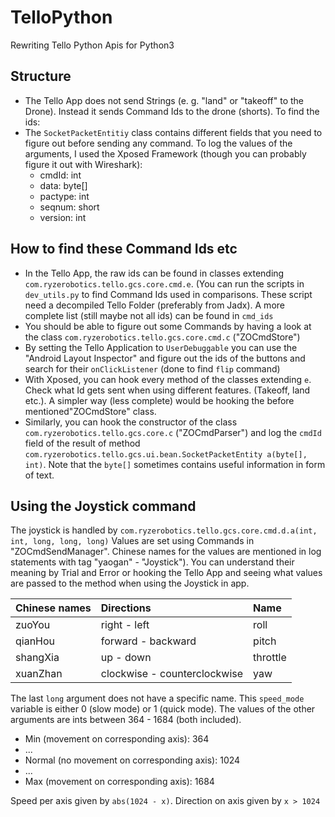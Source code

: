 # TelloPython
Rewriting Tello Python Apis for Python3

## Structure
* The Tello App does not send Strings (e. g. "land" or "takeoff" to the Drone). Instead it sends Command Ids to the 
  drone (shorts). To find the ids:
* The `SocketPacketEntitiy` class contains different fields that you need to figure out before sending any command. To
  log the values of the arguments, I used the Xposed Framework (though you can probably figure it out with Wireshark):
    * cmdId: int
    * data: byte[]
    * pactype: int
    * seqnum: short
    * version: int

## How to find these Command Ids etc
* In the Tello App, the raw ids can be found in classes extending `com.ryzerobotics.tello.gcs.core.cmd.e`. (You can run
  the scripts in `dev_utils.py` to find Command Ids used in comparisons. These script need a decompiled Tello Folder
  (preferably from Jadx). A more complete list (still maybe not all ids) can be found in `cmd_ids`
* You should be able to figure out some Commands by having a look at the class `com.ryzerobotics.tello.gcs.core.cmd.c`
  ("ZOCmdStore")
* By setting the Tello Application to `UserDebuggable` you can use the "Android Layout Inspector" and figure out the ids
  of the buttons and search for their `onClickListener` (done to find `flip` command)
* With Xposed, you can hook every method of the classes extending `e`. Check what Id gets sent when using different
  features. (Takeoff, land etc.). A simpler way (less complete) would be hooking the before mentioned"ZOCmdStore" class.
* Similarly, you can hook the constructor of the class `com.ryzerobotics.tello.gcs.core.c` ("ZOCmdParser") and log 
  the `cmdId` field of the result of method `com.ryzerobotics.tello.gcs.ui.bean.SocketPacketEntity a(byte[], int)`. 
  Note that the `byte[]` sometimes contains useful information in form of text.

## Using the Joystick command
The joystick is handled by `com.ryzerobotics.tello.gcs.core.cmd.d.a(int, int, long, long, long)`
Values are set using Commands in "ZOCmdSendManager". Chinese names for the values are mentioned in log statements with 
tag "yaogan" - "Joystick"). You can understand their meaning by Trial and Error or hooking the Tello App and seeing
what values are passed to the method when using the Joystick in app.

| Chinese names | Directions                   | Name     |
| ------------- |:-----------------------------| :--------|
| zuoYou        | right - left                 | roll     |
| qianHou       | forward - backward           | pitch    |
| shangXia      | up - down                    | throttle |
| xuanZhan      | clockwise - counterclockwise | yaw      |

The last `long` argument does not have a specific name. This `speed_mode` variable is either 0 (slow mode) or 1 (quick 
mode). The values of the other arguments are ints between 364 - 1684 (both included).

* Min (movement on corresponding axis): 364
* ...
* Normal (no movement on corresponding axis): 1024
* ...
* Max (movement on corresponding axis): 1684

Speed per axis given by `abs(1024 - x)`. Direction on axis given by `x > 1024`
